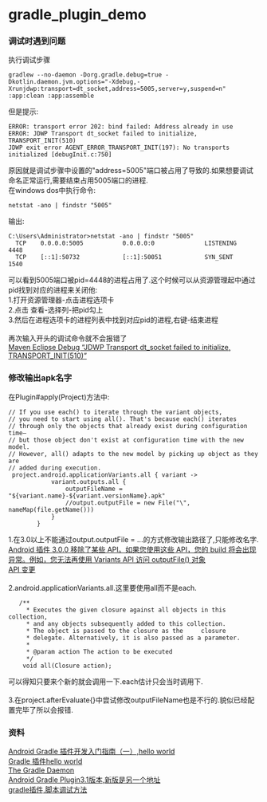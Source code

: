 # gradle_plugin_demo

### 调试时遇到问题  
执行调试步骤
```
gradlew --no-daemon -Dorg.gradle.debug=true -Dkotlin.daemon.jvm.options="-Xdebug,-Xrunjdwp:transport=dt_socket,address=5005,server=y,suspend=n" :app:clean :app:assemble
```
但是提示:
```
ERROR: transport error 202: bind failed: Address already in use
ERROR: JDWP Transport dt_socket failed to initialize, TRANSPORT_INIT(510)
JDWP exit error AGENT_ERROR_TRANSPORT_INIT(197): No transports initialized [debugInit.c:750]

```
原因就是调试步骤中设置的"address=5005"端口被占用了导致的.如果想要调试命名正常运行,需要结束占用5005端口的进程.  
在windows dos中执行命令:  
```
netstat -ano | findstr "5005"
```
输出:  
```
C:\Users\Administrator>netstat -ano | findstr "5005"
  TCP    0.0.0.0:5005           0.0.0.0:0              LISTENING       4448
  TCP    [::1]:50732            [::1]:50051            SYN_SENT        1540
```
可以看到5005端口被pid=4448的进程占用了.这个时候可以从资源管理起中通过pid找到对应的进程来关闭他:  
1.打开资源管理器-点击进程选项卡  
2.点击 查看-选择列-把pid勾上  
3.然后在进程选项卡的进程列表中找到对应pid的进程,右键-结束进程  
<br>
再次输入开头的调试命令就不会报错了  
[Maven Eclipse Debug “JDWP Transport dt_socket failed to initialize, TRANSPORT_INIT(510)”](https://stackoverflow.com/questions/8428333/maven-eclipse-debug-jdwp-transport-dt-socket-failed-to-initialize-transport-in)

### 修改输出apk名字  
在Plugin#apply(Project)方法中:  
```
// If you use each() to iterate through the variant objects,
// you need to start using all(). That's because each() iterates
// through only the objects that already exist during configuration time—
// but those object don't exist at configuration time with the new model.
// However, all() adapts to the new model by picking up object as they are
// added during execution.
 project.android.applicationVariants.all { variant ->
            variant.outputs.all {
                outputFileName = "${variant.name}-${variant.versionName}.apk"
                //output.outputFile = new File("\", nameMap(file.getName()))
            }
        }
```
1.在3.0以上不能通过output.outputFile = ...的方式修改输出路径了,只能修改名字.  
[Android 插件 3.0.0 移除了某些 API。如果您使用这些 API，您的 build 将会出现异常。例如，您无法再使用 Variants API 访问 outputFile() 对象](https://developer.android.com/studio/releases/gradle-plugin?hl=zh-cn#behavior_changes)  
[API 变更](https://developer.android.com/studio/known-issues?hl=zh-cn#variant_api) 
<br>
<br>
2.android.applicationVariants.all.这里要使用all而不是each.  
```
   /**
     * Executes the given closure against all objects in this collection,
     * and any objects subsequently added to this collection.
     * The object is passed to the closure as the     closure
     * delegate. Alternatively, it is also passed as a parameter.
     *
     * @param action The action to be executed
     */
    void all(Closure action);
```
可以得知只要来个新的就会调用一下.each估计只会当时调用下.  
<br>
3.在project.afterEvaluate{}中尝试修改outputFileName也是不行的.貌似已经配置完毕了所以会报错.

### 资料
[Android Gradle 插件开发入门指南（一）,hello world](https://juejin.cn/post/6887581345384497165#heading-11)  
[Gradle 插件hello world](https://github.com/lenebf/GradlePluginTutorial/tree/main/hello-plugin)  
[The Gradle Daemon](https://docs.gradle.org/6.1.1/userguide/gradle_daemon.html#daemon_faq)  
[Android Gradle Plugin3.1版本,新版是另一个地址](https://google.github.io/android-gradle-dsl/3.1/com.android.build.gradle.AppExtension.html)  
[gradle插件,脚本调试方法](https://blog.csdn.net/xx326664162/article/details/91456018)

